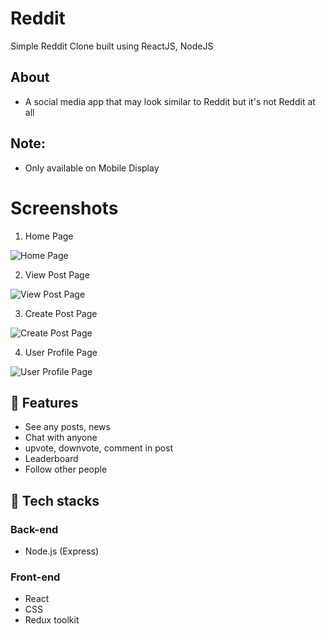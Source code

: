 # Reddit

Simple Reddit Clone built using ReactJS, NodeJS

## About
* A social media app that may look similar to Reddit but it's not Reddit at all

## Note:
* Only available on Mobile Display

# Screenshots

1. Home Page

![Home Page](https://github.com/shinie19/React-Redux-Reddit/blob/main/home.png?raw=true)

2. View Post Page

![View Post Page](https://github.com/shinie19/React-Redux-Reddit/blob/main/posts.png?raw=true)

3. Create Post Page

![Create Post Page](https://github.com/shinie19/React-Redux-Reddit/blob/main/add.png?raw=true)

4. User Profile Page

![User Profile Page](https://github.com/shinie19/React-Redux-Reddit/blob/main/edit.png?raw=true)

## 🤖 Features
* See any posts, news
* Chat with anyone
* upvote, downvote, comment in post
* Leaderboard
* Follow other people

## 🤖 Tech stacks
### Back-end
* Node.js (Express)
### Front-end
* React
* CSS
* Redux toolkit
